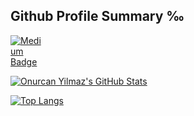 
 <p> 
 <h2 class="unchanged rich-diff-level-one">Github Profile Summary ‰</h2>
 <a target="_blank" href="https://profile-summary-for-github.com/user/onurcanyilmaz">
  <img src="https://profile-summary-for-github.com/favicon.png" alt="Medium Badge" data-canonical-src="https://profile-summary-for-github.com/favicon.png" style="max-width:50px;"></a> 
</p>

<p>
 
 <a target="_blank" rel="noopener noreferrer" href="https://github-readme-stats.vercel.app/api?username=onurcanyilmaz&count_private=true&include_all_commits=true&theme=tokyonight"><img src="https://github-readme-stats.vercel.app/api?username=onurcanyilmaz&count_private=true&include_all_commits=true&theme=tokyonight"
    alt="Onurcan Yilmaz's GitHub Stats"
    data-canonical-src="https://github-readme-stats.vercel.app/api?username=onurcanyilmaz&count_private=true&include_all_commits=true&theme=tokyonight"
    style="max-width:100%;">


</a>
    
[![Top Langs](https://github-readme-stats.vercel.app/api/top-langs/?username=onurcanyilmaz&layout=compact)](https://github.com/onurcanyilmaz/github-readme-stats)



<!--
**onurcanyilmaz/onurcanyilmaz** is a ✨ _special_ ✨ repository because its `README.md` (this file) appears on your GitHub profile.

Here are some ideas to get you started:

- 🔭 I’m currently working on ...
- 🌱 I’m currently learning ...
- 👯 I’m looking to collaborate on ...
- 🤔 I’m looking for help with ...
- 💬 Ask me about ...
- 📫 How to reach me: ...
- 😄 Pronouns: ...
- ⚡ Fun fact: ...
-->
